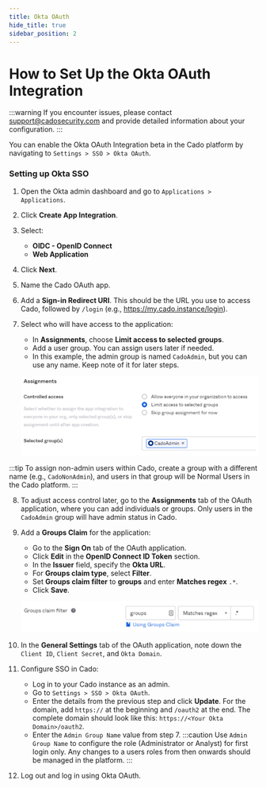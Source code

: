 ```yaml
---
title: Okta OAuth
hide_title: true
sidebar_position: 2
---
```


# How to Set Up the Okta OAuth Integration

:::warning
If you encounter issues, please contact support@cadosecurity.com and provide detailed information about your configuration.
:::

You can enable the Okta OAuth Integration beta in the Cado platform by navigating to `Settings > SSO > Okta OAuth`.

### Setting up Okta SSO

1. Open the Okta admin dashboard and go to `Applications > Applications`.
2. Click **Create App Integration**.
3. Select:
   - **OIDC - OpenID Connect**
   - **Web Application**
4. Click **Next**.
5. Name the Cado OAuth app.
6. Add a **Sign-in Redirect URI**. This should be the URL you use to access Cado, followed by `/login` (e.g., https://my.cado.instance/login).
7. Select who will have access to the application:
   - In **Assignments**, choose **Limit access to selected groups**.
   - Add a user group. You can assign users later if needed.
   - In this example, the admin group is named `CadoAdmin`, but you can use any name. Keep note of it for later steps.

   ![Okta Assignments](/img/okta-assignments.png)

:::tip
To assign non-admin users within Cado, create a group with a different name (e.g., `CadoNonAdmin`), and users in that group will be Normal Users in the Cado platform.
:::

8. To adjust access control later, go to the **Assignments** tab of the OAuth application, where you can add individuals or groups. Only users in the `CadoAdmin` group will have admin status in Cado.
9. Add a **Groups Claim** for the application:
   - Go to the **Sign On** tab of the OAuth application.
   - Click **Edit** in the **OpenID Connect ID Token** section.
   - In the **Issuer** field, specify the **Okta URL**.
   - For **Groups claim type**, select **Filter**.
   - Set **Groups claim filter** to **groups** and enter **Matches regex** `.*`.
   - Click **Save**.

   ![Okta Groups Claim](/img/okta-groups-claim.png)

10. In the **General Settings** tab of the OAuth application, note down the `Client ID`, `Client Secret`, and `Okta Domain`.
11. Configure SSO in Cado:
    - Log in to your Cado instance as an admin.
    - Go to `Settings > SSO > Okta OAuth`.
    - Enter the details from the previous step and click **Update**. For the domain, add `https://` at the beginning and `/oauth2` at the end. The complete domain should look like this: `https://<Your Okta Domain>/oauth2`.
    - Enter the `Admin Group Name` value from step 7.
:::caution
Use `Admin Group Name` to configure the role (Administrator or Analyst) for first login only. Any changes to a users roles from then onwards should be managed in the platform.
:::
12. Log out and log in using Okta OAuth.
